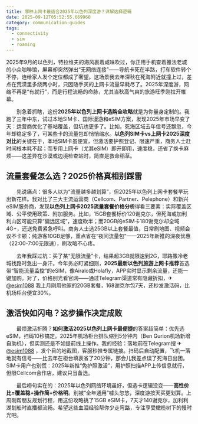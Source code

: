 ```yaml
---
title: 哪种上网卡最适合2025年以色列深度游？详解选择逻辑
date: 2025-09-12T05:52:55.669960
category: communication-guides
tags:
  - connectivity
  - sim
  - roaming
---
```


2025年9月的以色列，特拉维夫的海风裹着咸味吹过，你正用手机查着雅法老城的小众咖啡馆，屏幕却突然弹出“无网络连接”——导航卡死在半路，打车软件转个不停，连给家人发个定位都成了奢望。这场景我去年深秋在死海附近就撞上过，差点在荒漠里多绕两小时，只因随手买的上网卡流量早耗尽了。2025年深度游，网络不再是“有就行”，而是行程流畅的命脉，尤其当秋高气爽的旅游旺季刚拉开帷幕。

　　别急着抓瞎，这份**2025年以色列上网卡选购全攻略**就是为你量身定制的。我跑了三年中东，试过本地SIM卡、国际漫游和eSIM方案，发现2025年市场早变了天：运营商优化了基站覆盖，但坑也更多了。比如，死海区域去年信号还飘忽，今年却稳定多了，可某些卡的流量包却悄悄缩水。**以色列SIM卡vs上网卡2025深度对比**的关键在于，本地SIM卡虽便宜，但激活要护照登记、限速严重，商务人士赶时间根本耗不起；而专用上网卡（尤其eSIM）即开即用，速度稳，还省了换卡麻烦——这差异在沙漠或边境检查站时，简直是救命稻草。

## 流量套餐怎么选？2025价格真相别踩雷

　　先说痛点：很多人以为“流量越多越划算”，但2025年以色列上网卡套餐早玩出新花样。我对比了三大主流运营商（Cellcom、Partner、Pelephone）和新兴eSIM服务商，发现**以色列上网卡2025流量套餐价格分析**得看三要素：实际覆盖区域、公平使用政策、附加服务。比如，15GB套餐标价120谢克尔，但死海或加利利山区可能只算“偏远区域”，速度砍半；而20GB的eSIM卡180谢克尔却全域4G+，还送免费紧急呼叫。商务人士选25GB以上套餐最值，日常刷地图、视频会议不卡顿；纯游客10GB足够，重点省在“夜间流量包”——2025年新推的深夜优惠（22:00-7:00无限速），刷攻略不心疼。

　　去年我踩过坑：买了某“无限流量”卡，结果超3GB就限速到2G，耶路撒冷老城找路时急出一身汗。今年务必盯紧细则，**2025最新以色列旅游上网卡推荐**首选带“智能流量监控”的eSIM，像Airalo或Holafly，APP实时显示剩余流量，还能一键加购。对了，价格别光看官网——通过Telegram渠道常有隐藏折扣，✈[@esim1088](https://t.me/s/esim1088) 我上月刚用他家的20GB套餐，168谢克尔包7天，还秒发激活码，比机场柜台便宜30%。

## 激活快如闪电？这步操作决定成败

　　最烦激活折腾？**如何激活2025以色列上网卡最便捷**的答案超简单：优先选eSIM，扫码10秒搞定。2025年机场柜台排队缩到5分钟内（Ben Gurion机场新增自助机），但实测还是不如提前线上操作。我的经验：落地前在Telegram搜 ✈[@esim1088](https://t.me/s/esim1088) ，发个目的地截图，客服秒推专属链接。扫码后自动配置，飞机一落地就有信号——比去年在柜台填表省了20分钟，那会儿我差点误了死海日出团。SIM卡用户也别慌：2025年新推“免护照激活”，用护照扫描APP上传信息就行，但限Cellcom合作店，建议只当备选。

　　最后唠句实在的：2025年以色列网络环境虽好，但选卡逻辑没变——**高性价比=覆盖稳+操作简+价格明**。别被“全年通用”噱头忽悠，深度游按天买更划算。上周刚帮朋友规划行程，用这份攻略挑了15GB eSIM卡，7天才140谢克尔，加利利湖划船时直播都流畅。希望这些血泪经验帮你少走弯路，专注享受橄榄树下的慢时光吧。